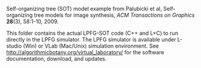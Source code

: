 Self-organizing tree (SOT) model example from Palubicki et al, Self-organizing
tree models for image synthesis, *ACM Transactions on Graphics* **28**(3), 58:1-10, 2009.

This folder contains the actual LPFG-SOT code (C++ and L+C) to run directly in the LPFG simulator.
The LPFG simulator is available under L-studio (Win) or VLab (Mac/Unix) simulation environment.
See <http://algorithmicbotany.org/virtual_laboratory/> for the software documentation, download, and updates.
